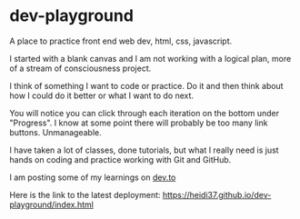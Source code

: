# dev-playground
A place to practice front end web dev, html, css, javascript.

I started with a blank canvas and I am not working with a logical plan, more of a stream of consciousness project.

I think of something I want to code or practice. Do it and then think about how I could do it better or what I want to do next.

You will notice you can click through each iteration on the bottom under "Progress". I know at some point there will probably be too many link buttons. Unmanageable.

I have taken a lot of classes, done tutorials, but what I really need is just hands on coding and practice working with Git and GitHub.

I am posting some of my learnings on [dev.to](https://dev.to/heidi37)

Here is the link to the latest deployment: https://heidi37.github.io/dev-playground/index.html


